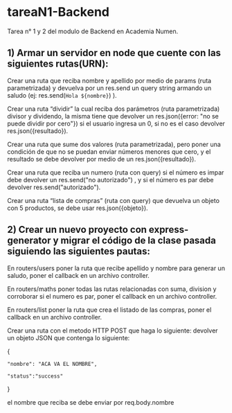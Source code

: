# tareaN1-Backend
Tarea n° 1 y 2 del modulo de Backend en Academia Numen.


## 1) Armar un servidor en node que cuente con las siguientes rutas(URN):


Crear una ruta que reciba nombre y apellido por medio de params (ruta parametrizada) y devuelva por un res.send un query string armando un saludo (ej: res.send(`Hola ${nombre}`) ).


Crear una ruta “dividir” la cual reciba dos parámetros (ruta parametrizada) divisor y dividendo, la misma tiene que devolver un res.json({error: "no se puede dividir por cero"}) si el usuario ingresa un 0, si no es el caso devolver res.json({resultado}).


Crear una ruta que sume dos valores (ruta parametrizada), pero poner una condición de que no se puedan enviar números menores que cero, y el resultado se debe devolver por medio de un res.json({resultado}).


Crear una ruta que reciba un numero (ruta con query) si el número es impar debe devolver un res.send("no autorizado") , y si el número es par debe devolver res.send("autorizado").


Crear una ruta “lista de compras” (ruta con query) que devuelva un objeto con 5 productos, se debe usar res.json({objeto}).

## 2) Crear un nuevo proyecto con express-generator y migrar el código de la clase pasada siguiendo las siguientes pautas:


En routers/users poner la ruta que recibe apellido y nombre para generar un saludo, poner el callback en un archivo controller.


En routers/maths poner todas las rutas relacionadas con suma, division y corroborar si el numero es par, poner el callback en un archivo controller.


En routers/list poner la ruta que crea el listado de las compras,  poner el callback en un archivo controller.


Crear una ruta con el metodo HTTP POST que haga lo siguiente: devolver un objeto JSON que contenga lo siguiente:
  
  
  {
  
  
    "nombre": "ACA VA EL NOMBRE",

    "status":"success"
  }

  el nombre que reciba se debe enviar por req.body.nombre
